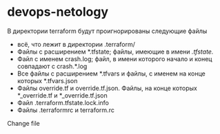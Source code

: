 # devops-netology

В директории terraform будут проигнорированы следующие файлы
- всё, что лежит в директории .terraform/
- Файлы с расширением *.tfstate; файлы, имеющие в имени *.tfstate.*
- Файл с именем crash.log; файл, в имени которого начало и конец совпадают с crash.*.log
- Все файлы с расширением *.tfvars и файлы, с именем на конце которых  *.tfvars.json
- Файлы override.tf и override.tf.json. Файлы, на конце которых *_override.tf и *_override.tf.json
- Файл .terraform.tfstate.lock.info
- Файлы .terraformrc и terraform.rc

Change file